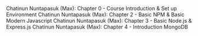 Chatinun Nuntapasuk (Max): Chapter 0 - Course Introduction & Set up Environment
Chatinun Nuntapasuk (Max): Chapter 2 - Basic NPM & Basic Modern Javascript
Chatinun Nuntapasuk (Max): Chapter 3 - Basic Node.js & Express.js
Chatinun Nuntapasuk (Max): Chapter 4 - Introduction MongoDB